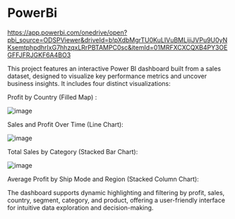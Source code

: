 # PowerBi
https://app.powerbi.com/onedrive/open?pbi_source=ODSPViewer&driveId=b!pXdbMgrTU0KuLIVuBMLijiJVPu9U0yNKsemtphpdhrIxG7hhzqxLRrPBTAMPC0sc&itemId=01MRFXCXCQXB4PY3OEGFFJFRJGKF6A4BO3

This project features an interactive Power BI dashboard built from a sales dataset, designed to visualize key performance metrics and uncover business insights. It includes four distinct visualizations:

Profit by Country (Filled Map)  :

![image](https://github.com/user-attachments/assets/09301b65-d9ef-4628-8d6e-851dbf6c1b6d)

Sales and Profit Over Time (Line Chart):

![image](https://github.com/user-attachments/assets/fc419909-c632-4e58-86f5-a87692423dd1)


Total Sales by Category (Stacked Bar Chart):

![image](https://github.com/user-attachments/assets/1ee024b8-5f81-4589-8b76-1b03794ac3e0)


Average Profit by Ship Mode and Region (Stacked Column Chart):

The dashboard supports dynamic highlighting and filtering by profit, sales, country, segment, category, and product, offering a user-friendly interface for intuitive data exploration and decision-making.



